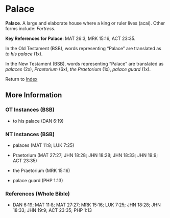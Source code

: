# Palace
**Palace**. 
A large and elaborate house where a king or ruler lives (acai). 
Other forms include: 
*Fortress*. 


**Key References for Palace**: 
MAT 26:3, MRK 15:16, ACT 23:35. 


In the Old Testament (BSB), words representing “Palace” are translated as 
*to his palace* (1x). 


In the New Testament (BSB), words representing “Palace” are translated as 
*palaces* (2x), *Praetorium* (6x), *the Praetorium* (1x), *palace guard* (1x). 


Return to [Index](00-Index.md)

## More Information

### OT Instances (BSB)

* to his palace (DAN 6:19)



### NT Instances (BSB)

* palaces (MAT 11:8; LUK 7:25)

* Praetorium (MAT 27:27; JHN 18:28; JHN 18:28; JHN 18:33; JHN 19:9; ACT 23:35)

* the Praetorium (MRK 15:16)

* palace guard (PHP 1:13)



### References (Whole Bible)

* DAN 6:19; MAT 11:8; MAT 27:27; MRK 15:16; LUK 7:25; JHN 18:28; JHN 18:33; JHN 19:9; ACT 23:35; PHP 1:13




